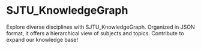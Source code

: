 # SJTU_KnowledgeGraph
Explore diverse disciplines with SJTU_KnowledgeGraph. Organized in JSON format, it offers a hierarchical view of subjects and topics. Contribute to expand our knowledge base!

